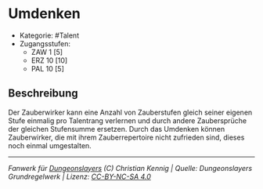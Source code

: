 <!---
Dies ist ein Fanwerk für DUNGEONSLAYERS (C) von Christian Kennig

Quellen:      [Dungeonslayers Grundregelwerk](https://www.f-space.de/ds4/downloads.html)
              [Talentbeschreibungen](https://www.f-space.de/ds4/tools-talentcards.html)
License:      [CC-BY-NC-SA 4.0](https://creativecommons.org/licenses/by-nc-sa/4.0/deed.de)
Richtlinien:  [Fanwerkrichtlinien](https://www.dungeonslayers.net/fanwerk-richtlinien/)
Autor:        Zauberlehrling
-->

  
# Umdenken  
- Kategorie: #Talent  
- Zugangsstufen:  
  - ZAW 1 [5]  
  - ERZ 10 [10]  
  - PAL 10 [5]  

## Beschreibung  
Der Zauberwirker kann eine Anzahl von Zauberstufen gleich seiner eigenen Stufe einmalig pro Talentrang verlernen und durch andere Zaubersprüche der gleichen Stufensumme ersetzen. Durch das Umdenken können Zauberwirker, die mit ihrem Zauberrepertoire nicht zufrieden sind, dieses noch einmal umgestalten.


___  
*Fanwerk für [Dungeonslayers](https://www.dungeonslayers.net/) (C) Christian Kennig | Quelle: Dungeonslayers Grundregelwerk | Lizenz: [CC-BY-NC-SA 4.0](https://creativecommons.org/licenses/by-nc-sa/4.0/deed.de)*  
